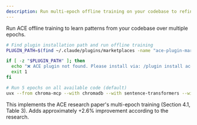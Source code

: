 ```yaml
---
description: Run multi-epoch offline training on your codebase to refine patterns
---
```


Run ACE offline training to learn patterns from your codebase over multiple epochs.

```bash
# Find plugin installation path and run offline training
PLUGIN_PATH=$(find ~/.claude/plugins/marketplaces -name "ace-plugin-marketplace" -type d 2>/dev/null | head -1)

if [ -z "$PLUGIN_PATH" ]; then
  echo "❌ ACE plugin not found. Please install via: /plugin install ace-orchestration@ace-plugin-marketplace"
  exit 1
fi

# Run 5 epochs on all available code (default)
uvx --from chroma-mcp --with chromadb --with sentence-transformers --with scikit-learn python3 "$PLUGIN_PATH/plugins/ace-orchestration/scripts/offline-training.py"
```

This implements the ACE research paper's multi-epoch training (Section 4.1, Table 3).
Adds approximately +2.6% improvement according to the research.
